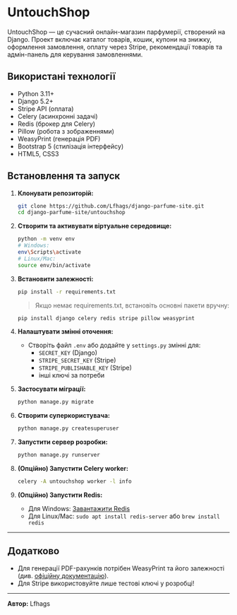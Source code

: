 # UntouchShop

UntouchShop — це сучасний онлайн-магазин парфумерії, створений на Django. Проект включає каталог товарів, кошик, купони на знижку, оформлення замовлення, оплату через Stripe, рекомендації товарів та адмін-панель для керування замовленнями.

## Використані технології

- Python 3.11+
- Django 5.2+
- Stripe API (оплата)
- Celery (асинхронні задачі)
- Redis (брокер для Celery)
- Pillow (робота з зображеннями)
- WeasyPrint (генерація PDF)
- Bootstrap 5 (стилізація інтерфейсу)
- HTML5, CSS3

## Встановлення та запуск

1. **Клонувати репозиторій:**
   ```sh
   git clone https://github.com/Lfhags/django-parfume-site.git
   cd django-parfume-site/untouchshop
   ```

2. **Створити та активувати віртуальне середовище:**
   ```sh
   python -m venv env
   # Windows:
   env\Scripts\activate
   # Linux/Mac:
   source env/bin/activate
   ```

3. **Встановити залежності:**
   ```sh
   pip install -r requirements.txt
   ```
   > Якщо немає requirements.txt, встановіть основні пакети вручну:
   ```sh
   pip install django celery redis stripe pillow weasyprint
   ```

4. **Налаштувати змінні оточення:**
   - Створіть файл `.env` або додайте у `settings.py` змінні для:
     - `SECRET_KEY` (Django)
     - `STRIPE_SECRET_KEY` (Stripe)
     - `STRIPE_PUBLISHABLE_KEY` (Stripe)
     - інші ключі за потреби

5. **Застосувати міграції:**
   ```sh
   python manage.py migrate
   ```

6. **Створити суперкористувача:**
   ```sh
   python manage.py createsuperuser
   ```

7. **Запустити сервер розробки:**
   ```sh
   python manage.py runserver
   ```

8. **(Опційно) Запустити Celery worker:**
   ```sh
   celery -A untouchshop worker -l info
   ```

9. **(Опційно) Запустити Redis:**
   - Для Windows: [Завантажити Redis](https://github.com/microsoftarchive/redis/releases)
   - Для Linux/Mac: `sudo apt install redis-server` або `brew install redis`

---

## Додатково
- Для генерації PDF-рахунків потрібен WeasyPrint та його залежності (див. [офіційну документацію](https://weasyprint.readthedocs.io/en/stable/install.html)).
- Для Stripe використовуйте лише тестові ключі у розробці!

---

**Автор:** Lfhags 